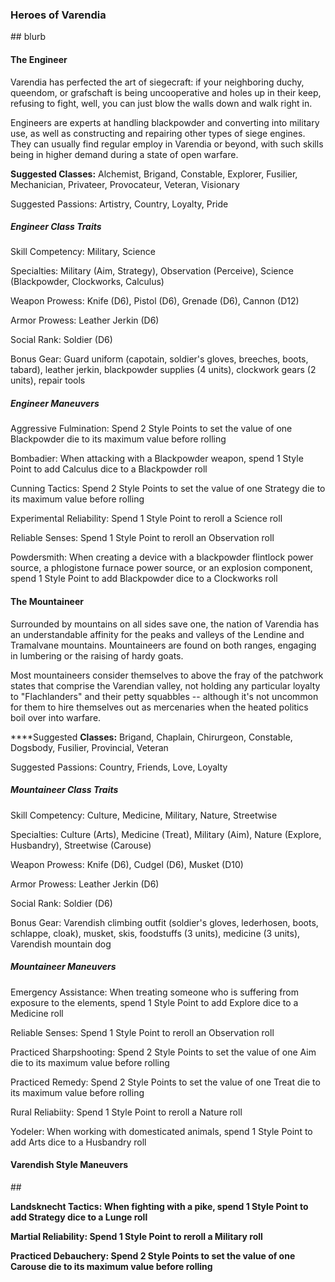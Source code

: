 ### Heroes of Varendia

\#\# blurb

#### The Engineer

Varendia has perfected the art of siegecraft: if your neighboring duchy,
queendom, or grafschaft is being uncooperative and holes up in their
keep, refusing to fight, well, you can just blow the walls down and walk
right in.

Engineers are experts at handling blackpowder and converting into
military use, as well as constructing and repairing other types of siege
engines. They can usually find regular employ in Varendia or beyond,
with such skills being in higher demand during a state of open warfare.

****Suggested** Classes:** Alchemist, Brigand, Constable, Explorer,
Fusilier, Mechanician, Privateer, Provocateur, Veteran, Visionary

Suggested Passions: Artistry, Country, Loyalty, Pride

##### Engineer Class Traits

Skill Competency: Military, Science

Specialties: Military (Aim, Strategy), Observation (Perceive), Science
(Blackpowder, Clockworks, Calculus)

Weapon Prowess: Knife (D6), Pistol (D6), Grenade (D6), Cannon (D12)

Armor Prowess: Leather Jerkin (D6)

Social Rank: Soldier (D6)

Bonus Gear: Guard uniform (capotain, soldier's gloves, breeches, boots,
tabard), leather jerkin, blackpowder supplies (4 units), clockwork gears
(2 units), repair tools

##### Engineer Maneuvers

Aggressive Fulmination: Spend 2 Style Points to set the value of one
Blackpowder die to its maximum value before rolling

Bombadier: When attacking with a Blackpowder weapon, spend 1 Style Point
to add Calculus dice to a Blackpowder roll

Cunning Tactics: Spend 2 Style Points to set the value of one Strategy
die to its maximum value before rolling

Experimental Reliability: Spend 1 Style Point to reroll a Science roll

Reliable Senses: Spend 1 Style Point to reroll an Observation roll

Powdersmith: When creating a device with a blackpowder flintlock power
source, a phlogistone furnace power source, or an explosion component,
spend 1 Style Point to add Blackpowder dice to a Clockworks roll

#### The Mountaineer

Surrounded by mountains on all sides save one, the nation of Varendia
has an understandable affinity for the peaks and valleys of the Lendine
and Tramalvane mountains. Mountaineers are found on both ranges,
engaging in lumbering or the raising of hardy goats. 

Most mountaineers consider themselves to above the fray of the patchwork
states that comprise the Varendian valley, not holding any particular
loyalty to "Flachlanders" and their petty squabbles -- although it's not
uncommon for them to hire themselves out as mercenaries when the heated
politics boil over into warfare.

****Suggested **Classes:** Brigand, Chaplain, Chirurgeon, Constable,
Dogsbody, Fusilier, Provincial, Veteran

Suggested Passions: Country, Friends, Love, Loyalty

##### Mountaineer Class Traits

Skill Competency: Culture, Medicine, Military, Nature, Streetwise

Specialties: Culture (Arts), Medicine (Treat), Military (Aim), Nature
(Explore, Husbandry), Streetwise (Carouse)

Weapon Prowess: Knife (D6), Cudgel (D6), Musket (D10)

Armor Prowess: Leather Jerkin (D6)

Social Rank: Soldier (D6)

Bonus Gear: Varendish climbing outfit (soldier's gloves, lederhosen,
boots, schlappe, cloak), musket, skis, foodstuffs (3 units), medicine (3
units), Varendish mountain dog

##### Mountaineer Maneuvers

Emergency Assistance: When treating someone who is suffering from
exposure to the elements, spend 1 Style Point to add Explore dice to a
Medicine roll

Reliable Senses: Spend 1 Style Point to reroll an Observation roll

Practiced Sharpshooting: Spend 2 Style Points to set the value of one
Aim die to its maximum value before rolling

Practiced Remedy: Spend 2 Style Points to set the value of one Treat die
to its maximum value before rolling

Rural Reliabiity: Spend 1 Style Point to reroll a Nature roll

Yodeler: When working with domesticated animals, spend 1 Style Point to
add Arts dice to a Husbandry roll

#### Varendish Style Maneuvers

\#\#

****Landsknecht Tactics: When fighting with a pike, spend 1 Style Point
to add Strategy dice to a Lunge roll****

****Martial Reliability: Spend 1 Style Point to reroll a Military
roll****

**Practiced Debauchery: **Spend 2 Style Points to set the value of one
Carouse die to its maximum value before rolling****

